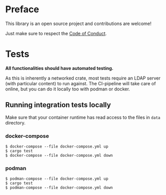 # Preface

This library is an open source project and contributions are welcome!

Just make sure to respect the [Code of Conduct](CODE_OF_CONDUCT.md).


# Tests

**All functionalities should have automated testing.**

As this is inherently a networked crate, most tests require an LDAP server
(with particular content) to run against. The CI-pipeline will take care of online,
but you can do it locally too with podman or docker.


## Running integration tests locally

Make sure that your container runtime has read access to the files in `data` directory.

### docker-compose

```commandline
$ docker-compose --file docker-compose.yml up
$ cargo test
$ docker-compose --file docker-compose.yml down
```

### podman

```commandline
$ podman-compose --file docker-compose.yml up
$ cargo test
$ podman-compose --file docker-compose.yml down
```
